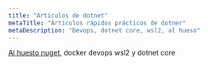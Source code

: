 ```yaml
---
title: "Artículos de dotnet"
metaTitle: "Artículos rápidos prácticos de dotner"
metaDescription: "Devops, dotnet core, wsl2, al hueso"
---
```


[Al huesto nuget](./dotnet-articles/al-hueso-nuget.md), docker devops wsl2 y dotnet core 



